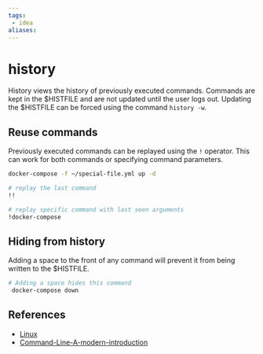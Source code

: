 ```yaml
---
tags:
 - idea
aliases:
---
```


# history

History views the history of previously executed commands. Commands are kept in the $HISTFILE and are not updated until the user logs out. Updating the $HISTFILE can be forced using the command `history -w`.

## Reuse commands

Previously executed commands can be replayed using the `!` operator. This can work for both commands or specifying command parameters.

```bash
docker-compose -f ~/special-file.yml up -d

# replay the last command
!!

# replay specific command with last seen arguments
!docker-compose
```

## Hiding from history

Adding a space to the front of any command will prevent it from being written to the $HISTFILE.

```bash
# Adding a space hides this command
 docker-compose down
```

## References

- [Linux](Linux.md)
- [Command-Line-A-modern-introduction](Command-Line-A-modern-introduction.md)
